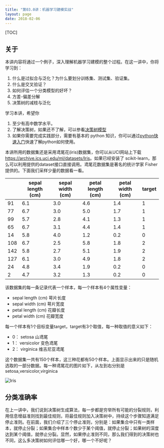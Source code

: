 ```yaml
---
title: "第03.0讲：机器学习建模实战"
layout: page
date: 2018-02-06
---
```

[TOC]

## 关于
本讲内容将通过一个例子，深入理解机器学习建模的整个过程。在这一讲中，你将学习到：

1. 什么是过拟合与泛化？为什么要划分训练集、测试集、验证集。
2. 什么是交叉验证？
3. 如何评估一个分类模型的好坏？
4. 方差-偏差分解
5. 决策树的减枝与泛化

学习本讲，希望你

1. 至少有高中数学水平。
2. 了解决策树，如果还不了解，可以参看[决策树模型](/wiki/tutorial/ml/intro-dt.html)
2. 如果你需要完成实践部分，需要有基本的 python 知识，你可以通过[python快速入门](/wiki/tutorial/ml/intro-python.html)快速了解python如何使用。

本讲所用的数据集还是采用鸢尾花(iris)数据集，你可以从UCI网站上下载<https://archive.ics.uci.edu/ml/datasets/Iris>。如果已经安装了 scikit-learn，那么可以利用提供的dataset接口直接调用。鸢尾花数据集是著名的统计学家 Fisher 提供的。下面我们采样少量的数据看一看。

|   | sepal length (cm) | sepal width (cm) | petal length (cm) | petal width (cm) | target  
|---|---|---|---|---|---  
91 | 6.1 | 3.0 | 4.6 | 1.4 | 1  
77 | 6.7 | 3.0 | 5.0 | 1.7 | 1  
99 | 5.7 | 2.8 | 4.1 | 1.3 | 1  
65 | 6.7 | 3.1 | 4.4 | 1.4 | 1  
14 | 5.8 | 4.0 | 1.2 | 0.2 | 0  
108 | 6.7 | 2.5 | 5.8 | 1.8 | 2  
142 | 5.8 | 2.7 | 5.1 | 1.9 | 2  
127 | 6.1 | 3.0 | 4.9 | 1.8 | 2  
24 | 4.8 | 3.4 | 1.9 | 0.2 | 0  
2 | 4.7 | 3.2 | 1.3 | 0.2 | 0


该数据集的每一条记录代表一个样本，每一个样本有4个属性变量：

- sepal length (cm) 萼片长度
- sepal width (cm) 萼片宽度
- petal length (cm) 花瓣长度
- petal width (cm) 花瓣宽度

每一个样本有1个目标变量target，target有3个取值，每一种取值的意义如下：

- 0： setosa 山鸢尾
- 1： versicolor 变色鸢尾
- 2： virginica 维吉尼亚鸢尾

这个数据集一共有150个样本，这三种花都有50个样本。上面显示出来的只是随机选取的一部分数据。每一种鸢尾花的图片如下，从左到右分别是 setosa,versicolor,virginica

![Iris](/wiki/static/images/iris.png)

## 分类准确率
在上一讲中，我们说到决策树生成算法，每一步都是穷举所有可能的分裂规则，利用信息增益准则找到最佳规则，将最佳规则加入决策树中，持续这个步骤知道满足停止准则。在前面，我们介绍了三个停止准则，分别是：如果集合中只有一类样本，就停止分裂；如果集合中样本个数少于某个阈值，就停止分裂；如果树的深度达到某个阈值，就停止分裂。显然，如果停止准则不同，那么我们得到的决策树也不同，这么多决策树如何评估哪一个好，哪一个不好呢？
